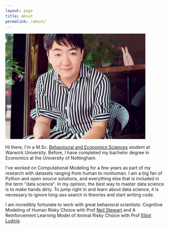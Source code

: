 ```yaml
---
layout: page
title: About
permalink: /about/
---
```


<img src="https://raw.githubusercontent.com/CamZHU/camzhu.github.io/master/images/me.png" height="332" width="440" style="text-align:center;" />


Hi there, I'm a M.Sc. [Behavioural and Economics Sciences](http://www2.warwick.ac.uk/fac/sci/psych/study/bes/) student at Warwick University. 
Before, I have completed my bachelor degree in Economics at the University of Nottingham.


I've worked on Computational Modeling for a few years as part of my research with datasets ranging from human to nonhuman. 
I am a big fan of Python and open source solutions, and everything else that is included in the term "data science".
In my opinion, the best way to master data science is to make hands dirty. 
To jump right in and learn about data science, it is necessary to ignore long-ass search in theories and start writing code.



I am incredibly fortunate to work with great behavioral scientists: Cognitive Modeling of Human Risky Choice with Prof [Neil Stewart](https://www.stewart.warwick.ac.uk/) and A Reinforcement Learning Model of Animal Risky Choice with Prof [Elliot Ludvig](http://elliot.ludvig.ca/Home.html).





